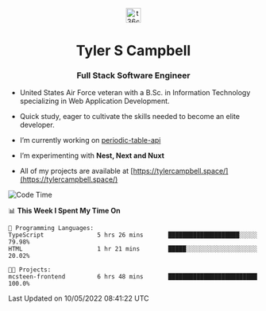 <p align="center">
<a href="https://www.linkedin.com/in/t36campbell" target="blank"><img align="center" src="https://ik.imagekit.io/t36campbell/Portfolio/linkedin.png.original_m8bbGgPh6.png" alt="t36campbell" height="30" width="30" /></a>
</p>
<h1 align="center">Tyler S Campbell</h1>
<h3 align="center">Full Stack Software Engineer</h3>

* United States Air Force veteran with a B.Sc. in Information Technology specializing in Web Application Development. 

* Quick study, eager to cultivate the skills needed to become an elite developer.

* I’m currently working on [periodic-table-api](https://github.com/t36campbell/periodic-table-api)

* I’m experimenting with **Nest, Next and Nuxt**

* All of my projects are available at [https://tylercampbell.space/](https://tylercampbell.space/)

<!--START_SECTION:waka-->
![Code Time](http://img.shields.io/badge/Code%20Time-1%2C622%20hrs%2013%20mins-blue)

📊 **This Week I Spent My Time On** 

```text
💬 Programming Languages: 
TypeScript               5 hrs 26 mins       ████████████████████░░░░░   79.98% 
HTML                     1 hr 21 mins        █████░░░░░░░░░░░░░░░░░░░░   20.02%

🐱‍💻 Projects: 
mcsteen-frontend         6 hrs 48 mins       █████████████████████████   100.0%

```


 Last Updated on 10/05/2022 08:41:22 UTC
<!--END_SECTION:waka-->
